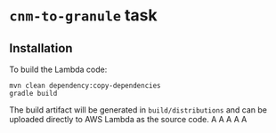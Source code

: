 # `cnm-to-granule` task

## Installation

To build the Lambda code:

```shell
mvn clean dependency:copy-dependencies
gradle build
```

The build artifact will be generated in `build/distributions` and can be uploaded directly to AWS Lambda as the source code.
A
A
A
A
A
